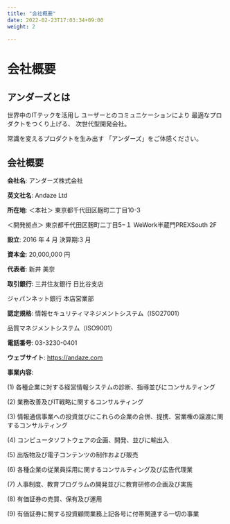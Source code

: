 ```yaml
---
title: "会社概要"
date: 2022-02-23T17:03:34+09:00
weight: 2
 
---
```


# 会社概要

## アンダーズとは

世界中のITテックを活用し
ユーザーとのコミュニケーションにより
最適なプロダクトをつくり上げる、
次世代型開発会社。

常識を変えるプロダクトを生み出す
「アンダーズ」をご体感ください。

## 会社概要

**会社名**: アンダーズ株式会社

**英文社名**: Andaze Ltd

**所在地**: ＜本社＞
東京都千代田区麹町二丁目10-3

＜開発拠点＞
東京都千代田区麹町二丁目5−１
WeWork半蔵門PREXSouth 2F

**設立**: 2016 年 4 月 決算期:3 月

**資本金**: 20,000,000 円

**代表者**:  新井 美奈

**取引銀行**: 三井住友銀行 日比谷支店

ジャパンネット銀行 本店営業部

**認定規格**: 情報セキュリティマネジメントシステム（ISO27001）

品質マネジメントシステム（ISO9001）

**電話番号**: 03-3230-0401

**ウェブサイト**: https://andaze.com

**事業内容**:

(1) 各種企業に対する経営情報システムの診断、指導並びにコンサルティング

(2) 業務改善及びIT戦略に関するコンサルティング

(3) 情報通信事業への投資並びにこれらの企業の合併、提携、営業権の譲渡に関するコンサルティング

(4) コンピュータソフトウェアの企画、開発、並びに輸出入

(5) 出版物及び電子コンテンツの制作および販売

(6) 各種企業の従業員採用に関するコンサルティング及び広告代理業

(7) 人事制度、教育プログラムの開発並びに教育研修の企画及び実施

(8) 有価証券の売買、保有及び運用

(9) 有価証券に関する投資顧問業務上記各号に付帯関連する一切の事業